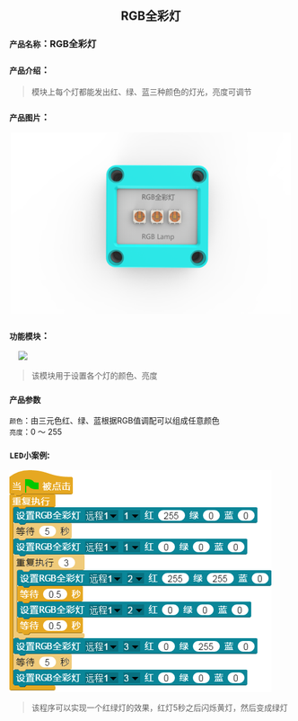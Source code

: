 ## <center> RGB全彩灯 </center>

### ``产品名称``：RGB全彩灯

### ``产品介绍``：
  > 模块上每个灯都能发出红、绿、蓝三种颜色的灯光，亮度可调节

### ``产品图片``：
  <div align="center">
    <img src="../img/sensor/RGBLamp/RGBLamp.png" width="500px" ><br>
  </div>

### ``功能模块``：

&nbsp;&nbsp;&nbsp;&nbsp;![](../img/sensor/RGB全彩灯/setRGBLamp.png)  

> 该模块用于设置各个灯的颜色、亮度  

### ``产品参数``

  ``颜色``：由三元色红、绿、蓝根据RGB值调配可以组成任意颜色  
  ``亮度``：0 ～ 255

### ``LED小案例``:

![](../img/sensor/RGBLamp/demo.png)

> 该程序可以实现一个红绿灯的效果，红灯5秒之后闪烁黄灯，然后变成绿灯
